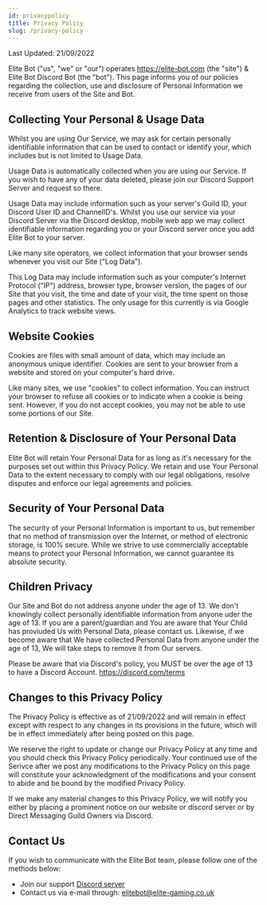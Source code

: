 ```yaml
---
id: privacypolicy
title: Privacy Policy
slug: /privacy-policy
---
```


Last Updated: 21/09/2022

Elite Bot ("us", "we" or "our") operates https://elite-bot.com (the "site") & Elite Bot Discord Bot (the "bot"). This page informs you of our policies regarding the collection, use and disclosure of Personal Information we receive from users of the Site and Bot.

## Collecting Your Personal & Usage Data
Whilst you are using Our Service, we may ask for certain personally identifiable information that can be used to contact or identify your, which includes but is not limited to Usage Data.

Usage Data is automatically collected when you are using our Service. If you wish to have any of your data deleted, please join our Discord Support Server and request so there.

Usage Data may include information such as your server's Guild ID, your Discord User ID and ChannelID's. Whilst you use our service via your Discord Server via the Discord desktop, mobile web app we may collect identifiable information regarding you or your Discord server once you add Elite Bot to your server.

Like many site operators, we collect information that your browser sends whenever you visit our Site ("Log Data").

This Log Data may include information such as your computer's Internet Protocol ("IP") address, browser type, browser version, the pages of our Site that you visit, the time and date of your visit, the time spent on those pages and other statistics. The only usage for this currently is via Google Analytics to track website views.

## Website Cookies

Cookies are files with small amount of data, which may include an anonymous unique identifier. Cookies are sent to your browser from a website and stored on your computer's hard drive.

Like many sites, we use "cookies" to collect information. You can instruct your browser to refuse all cookies or to indicate when a cookie is being sent. However, if you do not accept cookies, you may not be able to use some portions of our Site.

## Retention & Disclosure of Your Personal Data

Elite Bot will retain Your Personal Data for as long as it's necessary for the purposes set out within this Privacy Policy. We retain and use Your Personal Data to the extent necessary to comply with our legal obligations, resolve disputes and enforce our legal agreements and policies.

## Security of Your Personal Data

The security of your Personal Information is important to us, but remember that no method of transmission over the Internet, or method of electronic storage, is 100% secure. While we strive to use commercially acceptable means to protect your Personal Information, we cannot guarantee its absolute security.

## Children Privacy

Our Site and Bot do not address anyone under the age of 13. We don't knowingly collect personally identifiable information from anyone uder the age of 13. If you are a parent/guardian and You are aware that Your Child has proviuded Us with Personal Data, please contact us. Likewise, if we become aware that We have collected Personal Data from anyone under the age of 13, We will take steps to remove it from Our servers.

Please be aware that via Discord's policy, you MUST be over the age of 13 to have a Discord Account. https://discord.com/terms

## Changes to this Privacy Policy

The Privacy Policy is effective as of 21/09/2022 and will remain in effect except with respect to any changes in its provisions in the future, which will be in effect immediately after being posted on this page.

We reserve the right to update or change our Privacy Policy at any time and you should check this Privacy Policy periodically. Your continued use of the Serivce after we post any modifications to the Privacy Policy on this page will constitute your acknowledgment of the modifications and your consent to abide and be bound by the modified Privacy Policy.

If we make any material changes to this Privacy Policy, we will notify you either by placing a prominent notice on our website or discord server or by Direct Messaging Guild Owners via Discord.

## Contact Us

If you wish to communicate with the Elite Bot team, please follow one of the methods below:
- Join our support [Discord server](http://discord.eguk.me)
- Contact us via e-mail through: elitebot@elite-gaming.co.uk